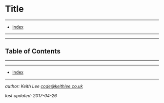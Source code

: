 # Title


----

* [Index](README.md)


----

----


## Table of Contents




----


----

* [Index](README.md)

----

*author: Keith Lee <code@keithlee.co.uk>*

*last updated: 2017-04-26*


